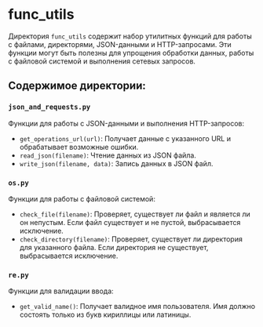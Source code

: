 # func_utils

Директория `func_utils` содержит набор утилитных функций для работы с файлами, директорями, JSON-данными и HTTP-запросами. Эти функции могут быть полезны для упрощения обработки данных, работы с файловой системой и выполнения сетевых запросов.

## Содержимое директории:

### `json_and_requests.py`
Функции для работы с JSON-данными и выполнения HTTP-запросов:
- `get_operations_url(url)`: Получает данные с указанного URL и обрабатывает возможные ошибки.
- `read_json(filename)`: Чтение данных из JSON файла.
- `write_json(filename, data)`: Запись данных в JSON файл.

### `os.py`
Функции для работы с файловой системой:
- `check_file(filename)`: Проверяет, существует ли файл и является ли он непустым. Если файл существует и не пустой, выбрасывается исключение.
- `check_directory(filename)`: Проверяет, существует ли директория для указанного файла. Если директория не существует, выбрасывается исключение.

### `re.py` 
Функции для валидации ввода:
- `get_valid_name()`: Получает валидное имя пользователя. Имя должно состоять только из букв кириллицы или латиницы.
